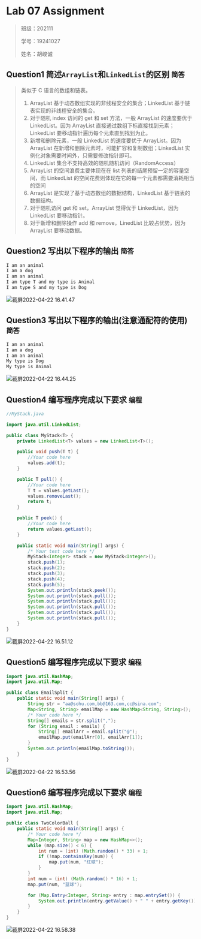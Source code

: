 # Lab 07 Assignment

> 班级：202111
> 
> 学号：19241027
> 
> 姓名：胡峻诚

## Question1 简述`ArrayList`和`LinkedList`的区别 `简答`

> 类似于 C 语言的数组和链表。
>
> 1. ArrayList 基于动态数组实现的非线程安全的集合；LinkedList 基于链表实现的非线程安全的集合。
> 2. 对于随机 index 访问的 get 和 set 方法，一般 ArrayList 的速度要优于 LinkedList。因为 ArrayList 直接通过数组下标直接找到元素；LinkedList 要移动指针遍历每个元素直到找到为止。
> 3. 新增和删除元素，一般 LinkedList 的速度要优于 ArrayList。因为 ArrayList 在新增和删除元素时，可能扩容和复制数组；LinkedList 实例化对象需要时间外，只需要修改指针即可。
> 4. LinkedList 集合不支持高效的随机随机访问（RandomAccess）
> 5. ArrayList 的空间浪费主要体现在在 list 列表的结尾预留一定的容量空间，而 LinkedList 的空间花费则体现在它的每一个元素都需要消耗相当的空间
> 6. ArrayList 是实现了基于动态数组的数据结构，LinkedList 基于链表的数据结构。
> 7. 对于随机访问 get 和 set，ArrayList 觉得优于 LinkedList，因为 LinkedList 要移动指针。
> 8. 对于新增和删除操作 add 和 remove，LinedList 比较占优势，因为 ArrayList 要移动数据。

## Question2 写出以下程序的输出 `简答`

```java
I am an animal
I am a dog
I am an animal
I am type T and my type is Animal
I am type S and my type is Dog
```

![截屏2022-04-22 16.41.47](https://cdn.jsdelivr.net/gh/hjc-owo/allImgs/img/202204221642270.png)

## Question3 写出以下程序的输出(注意通配符的使用) `简答`

```java
I am an animal
I am a dog
I am an animal
My type is Dog
My type is Animal
```

![截屏2022-04-22 16.44.25](https://cdn.jsdelivr.net/gh/hjc-owo/allImgs/img/202204221645391.png)

## Question4 编写程序完成以下要求 `编程`

```java
//MyStack.java

import java.util.LinkedList;

public class MyStack<T> {
    private LinkedList<T> values = new LinkedList<T>();

    public void push(T t) {
        //Your code here
        values.add(t);
    }

    public T pull() {
        //Your code here
        T t = values.getLast();
        values.removeLast();
        return t;
    }

    public T peek() {
        //Your code here
        return values.getLast();
    }

    public static void main(String[] args) {
        /* Your test code here */
        MyStack<Integer> stack = new MyStack<Integer>();
        stack.push(1);
        stack.push(2);
        stack.push(3);
        stack.push(4);
        stack.push(5);
        System.out.println(stack.peek());
        System.out.println(stack.pull());
        System.out.println(stack.pull());
        System.out.println(stack.pull());
        System.out.println(stack.pull());
        System.out.println(stack.pull());
    }
}
```

![截屏2022-04-22 16.51.12](https://cdn.jsdelivr.net/gh/hjc-owo/allImgs/img/202204221651450.png)

## Question5 编写程序完成以下要求 `编程`

```java
import java.util.HashMap;
import java.util.Map;

public class EmailSplit {
    public static void main(String[] args) {
        String str = "aa@sohu.com,bb@163.com,cc@sina.com";
        Map<String, String> emailMap = new HashMap<String, String>();
        /* Your code here */
        String[] emails = str.split(",");
        for (String email : emails) {
            String[] emailArr = email.split("@");
            emailMap.put(emailArr[0], emailArr[1]);
        }
        System.out.println(emailMap.toString());
    }
}
```

![截屏2022-04-22 16.53.56](https://cdn.jsdelivr.net/gh/hjc-owo/allImgs/img/202204221654375.png)

## Question6 编写程序完成以下要求 `编程`

```java
import java.util.HashMap;
import java.util.Map;

public class TwoColorBall {
    public static void main(String[] args) {
        /* Your code here */
        Map<Integer, String> map = new HashMap<>();
        while (map.size() < 6) {
            int num = (int) (Math.random() * 33) + 1;
            if (!map.containsKey(num)) {
                map.put(num, "红球");
            }
        }
        int num = (int) (Math.random() * 16) + 1;
        map.put(num, "蓝球");

        for (Map.Entry<Integer, String> entry : map.entrySet()) {
            System.out.println(entry.getValue() + " " + entry.getKey());
        }
    }
}
```

![截屏2022-04-22 16.58.38](https://cdn.jsdelivr.net/gh/hjc-owo/allImgs/img/202204221658882.png)